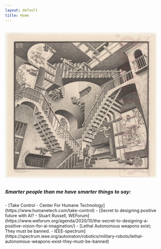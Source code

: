 ```yaml
---
layout: default
title: Home
---
```

<br />
<img class="center-img" src="assets/images/relativity.jpg" />

<h3 style="padding:2% 1% 2% 0%;">
  <em>
    Smarter people than me have smarter things to say:
  </em>
</h3>
  - [Take Control - Center For Humane Technology](https://www.humanetech.com/take-control)
  - [Secret to designing positive future with AI? - Stuart Russell, WEForum](https://www.weforum.org/agenda/2020/10/the-secret-to-designing-a-positive-vision-for-ai-imagination/)
  - [Lethal Autonomous weapons exist; They must be banned. - IEEE-spectrum](https://spectrum.ieee.org/automaton/robotics/military-robots/lethal-autonomous-weapons-exist-they-must-be-banned)

<br />
